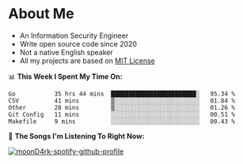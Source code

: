 # About Me

- An Information Security Engineer
- Write open source code since 2020
- Not a native English speaker
- All my projects are based on [MIT License](https://opensource.org/licenses/MIT)

📊 **This Week I Spent My Time On:**
<!--START_SECTION:waka-->
```text
Go           35 hrs 44 mins  ████████████████████████░   95.34 % 
CSV          41 mins         ▒░░░░░░░░░░░░░░░░░░░░░░░░   01.84 % 
Other        28 mins         ▒░░░░░░░░░░░░░░░░░░░░░░░░   01.26 % 
Git Config   11 mins         ░░░░░░░░░░░░░░░░░░░░░░░░░   00.51 % 
Makefile     9 mins          ░░░░░░░░░░░░░░░░░░░░░░░░░   00.43 % 
```
<!--END_SECTION:waka-->

🎵 **The Songs I'm Listening To Right Now:**

[![moonD4rk-spotify-github-profile](https://spotify-github-profile.vercel.app/api/view?uid=iftr63d5ost38g0o26wcjzd8k&cover_image=true&theme=novatorem)](https://github.com/moonD4rk)
